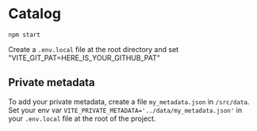 # Catalog

`npm start`

Create a `.env.local` file at the root directory and set "VITE_GIT_PAT=HERE_IS_YOUR_GITHUB_PAT"

## Private metadata

To add your private metadata, create a file `my_metadata.json` in `/src/data`.
Set your env var `VITE_PRIVATE_METADATA='../data/my_metadata.json'` in your `.env.local` file at the root of the project.
